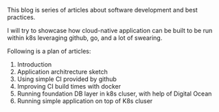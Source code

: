 This blog is series of articles about software development and best practices.

I will try to showcase how cloud-native application can be built to be run within k8s leveraging github, go, and a lot of swearing.

Following is a plan of articles:
1. Introduction
1. Application architrecture sketch
1. Using simple CI provided by github
1. Improving CI build times with docker
1. Running foundation DB layer in k8s cluser, with help of Digital Ocean
1. Running simple application on top of K8s cluser